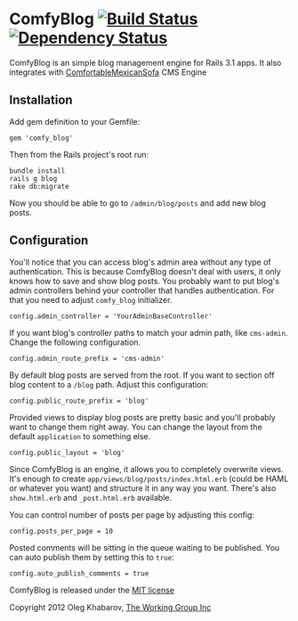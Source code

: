 # ComfyBlog [![Build Status](https://secure.travis-ci.org/comfy/comfy-blog.png)](http://travis-ci.org/comfy/comfy-blog) [![Dependency Status](https://gemnasium.com/comfy/comfy-blog.png)](https://gemnasium.com/comfy/comfy-blog)

ComfyBlog is an simple blog management engine for Rails 3.1 apps. It also integrates with [ComfortableMexicanSofa](https://github.com/comfy/comfortable-mexican-sofa) CMS Engine

## Installation

Add gem definition to your Gemfile:
    
    gem 'comfy_blog'
    
Then from the Rails project's root run:
    
    bundle install
    rails g blog
    rake db:migrate
    
Now you should be able to go to `/admin/blog/posts` and add new blog posts.

## Configuration

You'll notice that you can access blog's admin area without any type of authentication.
This is because ComfyBlog doesn't deal with users, it only knows how to save and show 
blog posts. You probably want to put blog's admin controllers behind your controller
that handles authentication. For that you need to adjust `comfy_blog` initializer.
    
    config.admin_controller = 'YourAdminBaseController'
    
If you want blog's controller paths to match your admin path, like `cms-admin`. Change
the following configuration.
    
    config.admin_route_prefix = 'cms-admin'
    
By default blog posts are served from the root. If you want to section off blog content
to a `/blog` path. Adjust this configuration:
    
    config.public_route_prefix = 'blog'
    
Provided views to display blog posts are pretty basic and you'll probably want to change
them right away. You can change the layout from the default `application` to something else.
    
    config.public_layout = 'blog'
    
Since ComfyBlog is an engine, it allows you to completely overwrite views. It's enough to
create `app/views/blog/posts/index.html.erb` (could be HAML or whatever you want) and structure
it in any way you want. There's also `show.html.erb` and `_post.html.erb` available.
    
You can control number of posts per page by adjusting this config:
    
    config.posts_per_page = 10
    
Posted comments will be sitting in the queue waiting to be published. You can auto publish them
by setting this to `true`:

    config.auto_publish_comments = true


ComfyBlog is released under the [MIT license](https://github.com/comfy/comfy-blog/raw/master/LICENSE) 

Copyright 2012 Oleg Khabarov, [The Working Group Inc](http://www.twg.ca)